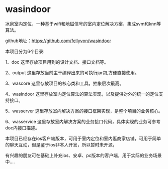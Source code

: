 # wasindoor

冰泉室内定位，一种基于wifi和地磁信号的室内定位解决方案，集成svm和knn等算法。

github地址：https://github.com/fellyvon/wasindoor

本项目分为6个目录:

1、doc 这里存放项目用到的设计文档、接口文档等。

2、output 这里存放当前主干编译出来的可执行jar包,方便直接使用。

3、wascore 这里存放项目的核心类和工具，抽象层次最高。

4、wasindoor 这里存放室内定位算法的算法实现，以及提供对外的统一的定位支持接口。

5、wasserver 这里存放室内解决方案的接口框架实现，是整个项目的业务核心。

6、wasservice 这里存放室内解决方案的业务接口代码，具体实现的业务可参考doc内接口描述。


本项目已经存在ios客户端版本，可用于室内定位和室内逛商家店铺，可用于简单的聊天互动，但是鉴于ios非本人开发，所以暂时未开源，

有兴趣的朋友可在基础上补充ios、安卓、pc版本的客户端，用于实际的业务场景中....
